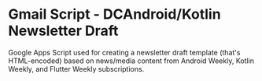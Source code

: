 # Gmail Script - DCAndroid/Kotlin Newsletter Draft
Google Apps Script used for creating a newsletter draft template (that's HTML-encoded) based on news/media content from Android Weekly, Kotlin Weekly, and Flutter Weekly subscriptions.
